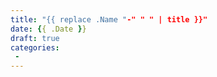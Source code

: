 ```yaml
---
title: "{{ replace .Name "-" " " | title }}"
date: {{ .Date }}
draft: true
categories:
 - 
---
```


